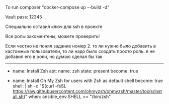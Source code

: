 To run composer "docker-compose up --build -d"


Vault pass: 12345


Специально оставил ключ для ssh в проекте


Все ролы закоментены, можете проверить!


Если честно не понял задание номер 2. то ли нужно было добавить в кастомные пользователи, то ли надо было создать просто роль.
я не добавил его в роли, но думаю сделал бы так

---
- name: Install Zsh
  apt:
    name: zsh
    state: present
  become: true

- name: Install Oh My Zsh for users with Zsh as default shell
  become: true
  shell: |
    sh -c "$(curl -fsSL https://raw.githubusercontent.com/ohmyzsh/ohmyzsh/master/tools/install.sh)"
  when: ansible_env.SHELL == "/bin/zsh"
